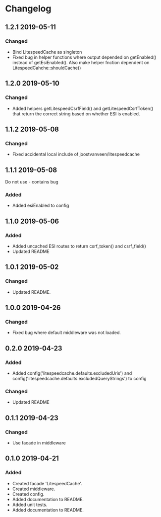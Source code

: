 # Changelog

## 1.2.1 2019-05-11
### Changed
- Bind LitespeedCache as singleton
- Fixed bug in helper functions where output depended on getEnabled() instead of getEsiEnabled(). Also make helper fnction dependent on LitespeedCahche::shouldCache() 

## 1.2.0 2019-05-10
### Changed
- Added helpers getLitespeedCsrfField() and getLitespeedCsrfToken() that return the correct string based on whether ESI is enabled.

## 1.1.2 2019-05-08
### Changed
- Fixed accidental local include of joostvanveen/litespeedcache

## 1.1.1 2019-05-08
Do not use - contains bug
### Added
- Added esiEnabled to config

## 1.1.0 2019-05-06
### Added
- Added uncached ESI routes to return csrf_token() and csrf_field()
- Updated README

## 1.0.1 2019-05-02
### Changed
- Updated README.

## 1.0.0 2019-04-26
### Changed
- Fixed bug where default middleware was not loaded.

## 0.2.0 2019-04-23
### Added
- Added config('litespeedcache.defaults.excludedUris') and config('litespeedcache.defaults.excludedQueryStrings') to config

### Changed
- Updated README

## 0.1.1 2019-04-23
### Changed
- Use facade in middleware

## 0.1.0 2019-04-21
### Added
- Created facade 'LitespeedCache'.
- Created middleware.
- Created config.
- Added documentation to README. 
- Added unit tests. 
- Added documentation to README. 
